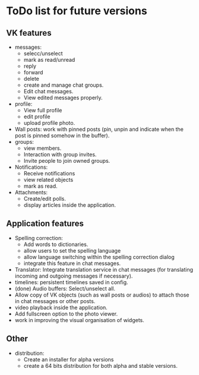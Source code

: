 # ToDo list for future versions

## VK features

* messages:
    - selecc/unselect
    - mark as read/unread
    - reply
    - forward
    - delete
    - create and manage chat groups.
    - Edit chat messages.
    - View edited messages properly.
* profile:
    - View full profile
    - edit profile
    - upload profile photo.
* Wall posts: work with pinned posts (pin, unpin and indicate when the post is pinned somehow in the buffer).
* groups:
    - view members.
    - Interaction with group invites.
    - Invite people to join owned groups.
* Notifications: 
    - Receive notifications
    - view related objects
    - mark as read.
* Attachments:
    - Create/edit polls.
    - display articles inside the application.

## Application features

* Spelling correction:
    - Add words to dictionaries.
    - allow users to set the spelling language
    - allow language switching within the spelling correction dialog
    - integrate this feature in chat messages.
* Translator: Integrate translation service in chat messages (for translating incoming and outgoing messages if necessary).
* timelines: persistent timelines saved in config.
* (done) Audio buffers: Select/unselect all.
* Allow copy of VK objects (such as wall posts or audios) to attach those in chat messages or other posts.
* video playback inside the application.
* Add fullscreen option to the photo viewer.
* work in improving the visual organisation of widgets.

## Other

* distribution:
    - Create an installer for alpha versions
    - create a 64 bits distribution for both alpha and stable versions.